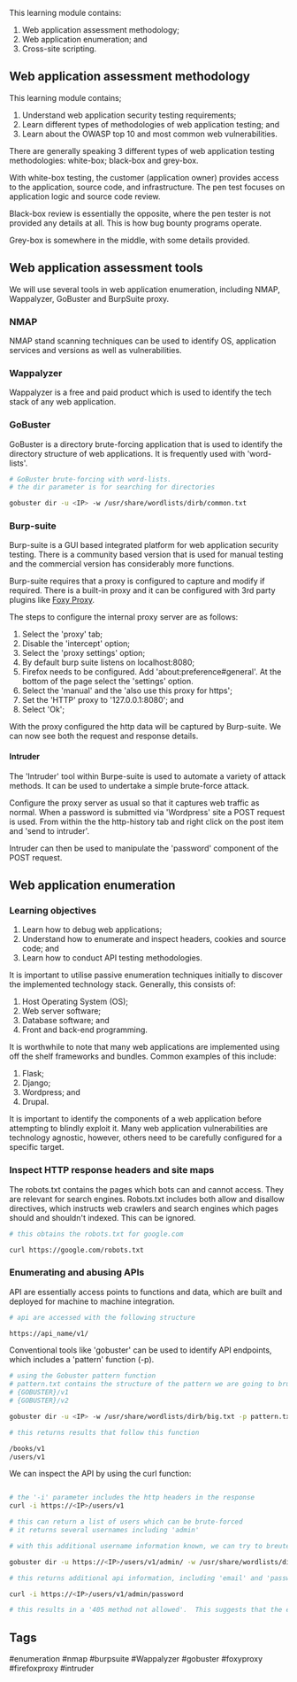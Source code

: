 This learning module contains:

1.  Web application assessment methodology;
2.  Web application enumeration; and
3.  Cross-site scripting.

## Web application assessment methodology
This learning module contains;

1.  Understand web application security testing requirements;
2.  Learn different types of methodologies of web application testing; and 
3. Learn about the OWASP top 10 and most common web vulnerabilities.

There are generally speaking 3 different types of web application testing methodologies: white-box; black-box and grey-box.

With white-box testing, the customer (application owner) provides access to the application, source code, and infrastructure.  The pen test focuses on application logic and source code review.

Black-box review is essentially the opposite, where  the pen tester is not provided any details at all.  This is how bug bounty programs operate.

Grey-box is somewhere in the middle, with some details provided.
## Web application assessment tools
We will use several tools in web application enumeration, including NMAP, Wappalyzer, GoBuster and BurpSuite proxy.
### NMAP
NMAP stand scanning techniques can be used to identify OS, application services and versions as well as vulnerabilities.
### Wappalyzer
Wappalyzer is a free and paid product which is used to identify the tech stack of any web application.
### GoBuster
GoBuster is a directory brute-forcing application that is used to identify the directory structure of web applications.  It is frequently used with 'word-lists'.

~~~ bash
# GoBuster brute-forcing with word-lists.
# the dir parameter is for searching for directories

gobuster dir -u <IP> -w /usr/share/wordlists/dirb/common.txt 

~~~
### Burp-suite
Burp-suite is a GUI based integrated platform for web application security testing.  There is a community based version that is used for manual testing and the commercial version has considerably more functions.

Burp-suite requires that a proxy is configured to capture and modify if required.  There is a built-in proxy and it can be configured with 3rd party plugins like [Foxy Proxy](https://getfoxyproxy.com).  

The steps to configure the internal proxy server are as follows:

1.  Select the 'proxy' tab;
2.  Disable the 'intercept' option;
3.  Select the 'proxy settings' option;
4.  By default burp suite listens on localhost:8080;
5.  Firefox needs to be configured.  Add 'about:preference#general'.  At the bottom of the  page select the 'settings' option.
6.  Select the 'manual' and the 'also use this proxy for https';
7.  Set the 'HTTP' proxy to '127.0.0.1:8080'; and
8.  Select 'Ok';

With the proxy configured the http data will be captured by Burp-suite.  We can now see both the request and response details.
#### Intruder
The 'Intruder' tool within Burpe-suite is used to automate a variety of attack methods.  It can be used to undertake a simple brute-force attack.

Configure the proxy server as usual so that it captures web traffic as normal.  When a password is submitted via 'Wordpress' site a POST request is used.  From within the the http-history tab and right click on the post item and 'send to intruder'.

Intruder can then be used to manipulate the 'password' component of the POST request.
## Web application enumeration
### Learning objectives
1.  Learn how to debug web applications;
2. Understand how to enumerate and inspect headers, cookies and source code; and
3. Learn how to conduct API testing methodologies.

It is important to utilise passive enumeration techniques initially to discover the implemented technology stack.  Generally, this consists of:
1.  Host Operating System (OS);
2. Web server software;
3. Database software; and
4. Front and back-end programming.

It is worthwhile to note that many web applications are implemented using off the shelf frameworks and bundles.  Common examples of this include:
1.  Flask;
2. Django;
3. Wordpress; and
4. Drupal.

It is important to identify the components of a web application before attempting to blindly exploit it.  Many web application vulnerabilities are technology agnostic, however, others need to be carefully configured for a specific target.

### Inspect HTTP response headers and site maps
The robots.txt contains the pages which bots can and cannot access.  They are relevant for search engines.  Robots.txt includes both allow and disallow directives, which instructs web crawlers and search engines which pages should and shouldn't indexed.  This can be ignored.  

~~~ bash
# this obtains the robots.txt for google.com

curl https://google.com/robots.txt

~~~

### Enumerating and abusing APIs
API are essentially access points to functions and data, which are built and deployed for machine to machine integration.

~~~ bash
# api are accessed with the following structure

https://api_name/v1/

~~~

Conventional tools like 'gobuster' can be used to identify API endpoints, which includes a 'pattern' function (-p). 

~~~ bash
# using the Gobuster pattern function
# pattern.txt contains the structure of the pattern we are going to bruteforce.
# {GOBUSTER}/v1
# {GOBUSTER}/v2

gobuster dir -u <IP> -w /usr/share/wordlists/dirb/big.txt -p pattern.txt

# this returns results that follow this function

/books/v1
/users/v1

~~~

We can inspect the API by using the curl function:

~~~ bash

# the '-i' parameter includes the http headers in the response
curl -i https://<IP>/users/v1

# this can return a list of users which can be brute-forced
# it returns several usernames including 'admin'

# with this additional username information known, we can try to breute-force the username component of the api

gobuster dir -u https://<IP>/users/v1/admin/ -w /usr/share/wordlists/dirb/small.txt

# this returns additional api information, including 'email' and 'password'

curl -i https://<IP>/users/v1/admin/password

# this results in a '405 method not allowed'.  This suggests that the endpoint exists.  By default, the curl command uses the 'GET' method (which is not allowed).  


~~~
## Tags
#enumeration
#nmap 
#burpsuite
#Wappalyzer
#gobuster
#foxyproxy
#firefoxproxy
#intruder





